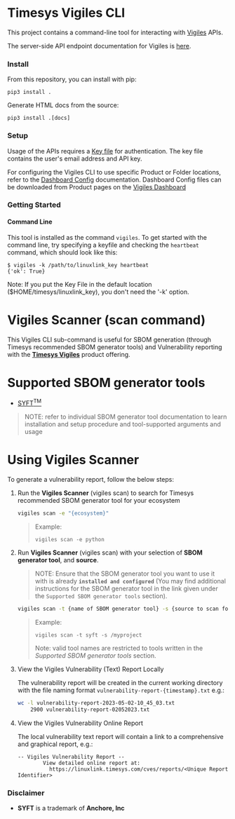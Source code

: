 # Timesys Vigiles CLI

This project contains a command-line tool for interacting with [Vigiles](https://www.timesys.com/solutions/vigiles-vulnerability-management/) APIs.

The server-side API endpoint documentation for Vigiles is [here](https://linuxlink.timesys.com/docs/vigiles-api-manual).

### Install

From this repository, you can install with pip:

```
pip3 install .
```

Generate HTML docs from the source:

```
pip3 install .[docs]
```

### Setup

Usage of the APIs requires a [Key
file](https://linuxlink.timesys.com/docs/wiki/engineering/LinuxLink_Key_File)
for authentication. The key file contains the user's email address and
API key.

For configuring the Vigiles CLI to use specific Product or Folder
locations, refer to the [Dashboard
Config](https://linuxlink.timesys.com/docs/vigiles-vulnerability-monitoring-and-management-user-guide#Dashboard-config)
documentation. Dashboard Config files can be downloaded from Product pages
on the [Vigiles Dashboard](https://linuxlink.timesys.com/vigiles/) 

### Getting Started

#### Command Line

This tool is installed as the command `vigiles`. 
To get started with the command line, try specifying a keyfile and checking the `heartbeat` command, which should look like this:

```
$ vigiles -k /path/to/linuxlink_key heartbeat
{'ok': True}
```

Note: If you put the Key File in the default location ($HOME/timesys/linuxlink_key), you don't need the '-k' option.


Vigiles Scanner (scan command)
==============================

This Vigiles CLI sub-command is useful for SBOM generation (through Timesys recommended SBOM generator tools) and Vulnerability reporting with the 
**[Timesys Vigiles](https://www.timesys.com/security/vigiles/)** product offering.

Supported SBOM generator tools
==============================
 - [SYFT<sup>TM</sup>](https://github.com/anchore/syft) 
 
> NOTE: refer to individual SBOM generator tool documentation to learn installation and setup procedure and tool-supported arguments and usage


Using Vigiles Scanner
=======================

To generate a vulnerability report, follow the below steps: 


1. Run the **Vigiles Scanner** (vigiles scan) to search for Timesys recommended SBOM generator tool for your ecosystem
    ```sh
    vigiles scan -e "{ecosystem}"
    ```

    > Example:
    > 
    >```vigiles scan -e python```

2. Run **Vigiles Scanner** (vigiles scan) with your selection of **SBOM generator tool**, and **source**.

    > NOTE: Ensure that the SBOM generator tool you want to use it with is already
      **```installed and configured```** (You may find additional instructions for the SBOM generator tool in 
      the link given under the ```Supported SBOM generator tools``` section).

    ```sh
    vigiles scan -t {name of SBOM generator tool} -s {source to scan for SBOM generation}
    ```

    > Example:
    > 
    >```vigiles scan -t syft -s /myproject```
    > 
    > Note: valid tool names are restricted to tools written in the *Supported SBOM generator tools* section.

3. View the Vigiles Vulnerability (Text) Report Locally

    The vulnerability report will be created in the current working directory with the file naming format
    ```vulnerability-report-{timestamp}.txt``` e.g.:
    ```sh
    wc -l vulnerability-report-2023-05-02-10_45_03.txt
        2900 vulnerability-report-02052023.txt
    ```

4. View the Vigiles Vulnerability Online Report

    The local vulnerability text report will contain a link to a comprehensive and graphical report, e.g.:
    ```
    -- Vigiles Vulnerability Report --
            View detailed online report at:
              https://linuxlink.timesys.com/cves/reports/<Unique Report Identifier>
    ```

### Disclaimer
* **SYFT** is a trademark of **Anchore, Inc**
